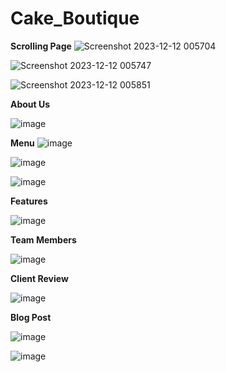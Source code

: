 # Cake_Boutique

 **Scrolling Page**
![Screenshot 2023-12-12 005704](https://github.com/bhumikasutar05/Cake_Boutique/assets/141392269/67132639-a837-4b84-b40c-1d5f6d7f3fbc)

![Screenshot 2023-12-12 005747](https://github.com/bhumikasutar05/Cake_Boutique/assets/141392269/d936516a-8298-4b85-90df-3d327cc4b03b)

![Screenshot 2023-12-12 005851](https://github.com/bhumikasutar05/Cake_Boutique/assets/141392269/65a9ce91-cb2e-4adf-90a5-ec8c5bdc228f)

**About Us**

![image](https://github.com/bhumikasutar05/Cake_Boutique/assets/141392269/cd0bf8c2-966f-4c8d-a3e1-daaab40d5148)

**Menu**
![image](https://github.com/bhumikasutar05/Cake_Boutique/assets/141392269/b4bd1b2e-c38e-4f82-a797-c19cc4d3a391)

![image](https://github.com/bhumikasutar05/Cake_Boutique/assets/141392269/489c7afe-da5c-48d2-be08-dc359cb9bfba)

![image](https://github.com/bhumikasutar05/Cake_Boutique/assets/141392269/95a60884-c2a5-4a31-a6a0-7ddc920b34a4)

**Features**

![image](https://github.com/bhumikasutar05/Cake_Boutique/assets/141392269/063bbf46-4779-4eee-a633-9ac04885037c)

**Team Members**

![image](https://github.com/bhumikasutar05/Cake_Boutique/assets/141392269/d6961b78-5c44-4137-8f02-8d5d91e3bc40)

**Client Review**

![image](https://github.com/bhumikasutar05/Cake_Boutique/assets/141392269/42fd154e-dae0-4b44-ab1b-802bbeb6f03f)

**Blog Post**

![image](https://github.com/bhumikasutar05/Cake_Boutique/assets/141392269/51a97bf3-6b4f-4de5-9812-58e8c7e36ee3)

![image](https://github.com/bhumikasutar05/Cake_Boutique/assets/141392269/49ad3fe2-693f-4e2c-9d88-b694fa7dee0e)





